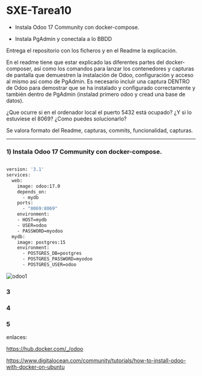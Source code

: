 # SXE-Tarea10

- Instala Odoo 17 Community con docker-compose.

- Instala PgAdmin y conectala a lo BBDD

Entrega el repositorio con los ficheros y en el Readme la explicación.

En el readme tiene que estar explicado las diferentes partes del docker-composer, así como los comandos para lanzar los contenedores y capturas de pantalla que demuestren la instalación de Odoo, configuración y acceso al mismo así como de PgAdmin. Es necesario incluir una captura DENTRO de Odoo para demostrar que se ha instalado y configurado correctamente y también dentro de PgAdmin (instalad primero odoo y cread una base de datos).

¿Que ocurre si en el ordenador local el puerto 5432 está ocupado? ¿Y si lo estuviese el 8069? ¿Como puedes solucionarlo?

Se valora formato del Readme, capturas, commits, funcionalidad, capturas.

----------------------------------------------------------------------------

### 1) Instala Odoo 17 Community con docker-compose.
```bash

version: '3.1'
services:
  web:
    image: odoo:17.0
    depends_on:
      - mydb
    ports:
      - "8069:8069"
    environment:
    - HOST=mydb
    - USER=odoo
    - PASSWORD=myodoo
  mydb:
    image: postgres:15
    environment:
      - POSTGRES_DB=postgres
      - POSTGRES_PASSWORD=myodoo
      - POSTGRES_USER=odoo

```
![odoo1](https://github.com/user-attachments/assets/f4a09332-7b2b-4207-b831-56429d109ef5)



### 3

### 4

### 5

enlaces:

https://hub.docker.com/_/odoo

https://www.digitalocean.com/community/tutorials/how-to-install-odoo-with-docker-on-ubuntu
